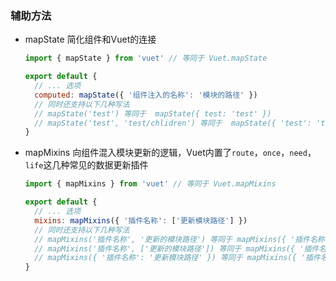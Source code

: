 ### 辅助方法
- mapState 简化组件和Vuet的连接
  ```javascript
  import { mapState } from 'vuet' // 等同于 Vuet.mapState

  export default {
    // ... 选项
    computed: mapState({ '组件注入的名称': '模块的路径' })
    // 同时还支持以下几种写法
    // mapState('test') 等同于  mapState({ test: 'test' })
    // mapState('test', 'test/chlidren') 等同于  mapState({ 'test': 'test/chlidren' })
  }
  ```
- mapMixins 向组件混入模块更新的逻辑，Vuet内置了`route`，`once`，`need`，`life`这几种常见的数据更新插件
  ```javascript
  import { mapMixins } from 'vuet' // 等同于 Vuet.mapMixins

  export default {
    // ... 选项
    mixins: mapMixins({ '插件名称': ['更新模块路径'] })
    // 同时还支持以下几种写法
    // mapMixins('插件名称', '更新的模块路径') 等同于 mapMixins({ '插件名称': ['更新模块路径'] })
    // mapMixins('插件名称', ['更新的模块路径']) 等同于 mapMixins({ '插件名称': ['更新模块路径'] })
    // mapMixins({ '插件名称': '更新模块路径' }) 等同于 mapMixins({ '插件名称': ['更新模块路径'] })
  }
  ```

